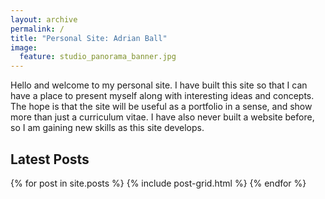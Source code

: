 ```yaml
---
layout: archive
permalink: /
title: "Personal Site: Adrian Ball"
image:
  feature: studio_panorama_banner.jpg 
---
```


<p>
Hello and welcome to my personal site. I have built this site so that I can have a place to present myself along with interesting ideas and concepts. The hope is that the site will be useful as a portfolio in a sense, and show more than just a curriculum vitae. I have also never built a website before, so I am gaining new skills as this site develops. 
</p>

<h2> Latest Posts </h2>

<div class="tiles">
{% for post in site.posts %}
	{% include post-grid.html %}
{% endfor %}
</div><!-- /.tiles -->
